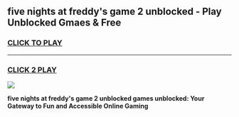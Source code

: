 
## five nights at freddy's game 2 unblocked - Play Unblocked Gmaes & Free
<h3>
<a href="https://news.freeplayer.one?title=five_nights_at_freddy's_game_2_unblocked&ref=23F">CLICK TO PLAY</a></h3>
<hr>

<h3>
<a href="https://news.freeplayer.one?title=five_nights_at_freddy's_game_2_unblocked&ref=23F">CLICK 2 PLAY</a>
  
</h3>

<a href="https://news.freeplayer.one?title=five_nights_at_freddy's_game_2_unblocked&ref=23F/"><img src="https://clearcache.store/games.png"></a>


**five nights at freddy's game 2 unblocked games unblocked: Your Gateway to Fun and Accessible Online Gaming**
